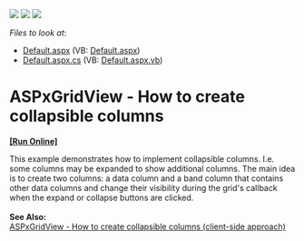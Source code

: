 <!-- default badges list -->
![](https://img.shields.io/endpoint?url=https://codecentral.devexpress.com/api/v1/VersionRange/128533649/14.1.8%2B)
[![](https://img.shields.io/badge/Open_in_DevExpress_Support_Center-FF7200?style=flat-square&logo=DevExpress&logoColor=white)](https://supportcenter.devexpress.com/ticket/details/T191994)
[![](https://img.shields.io/badge/📖_How_to_use_DevExpress_Examples-e9f6fc?style=flat-square)](https://docs.devexpress.com/GeneralInformation/403183)
<!-- default badges end -->
<!-- default file list -->
*Files to look at*:

* [Default.aspx](./CS/Default.aspx) (VB: [Default.aspx](./VB/Default.aspx))
* [Default.aspx.cs](./CS/Default.aspx.cs) (VB: [Default.aspx.vb](./VB/Default.aspx.vb))
<!-- default file list end -->
# ASPxGridView - How to create collapsible columns
<!-- run online -->
**[[Run Online]](https://codecentral.devexpress.com/t191994/)**
<!-- run online end -->


<p>This example demonstrates how to implement collapsible columns. I.e. some columns may be expanded to show additional columns. The main idea is to create two columns: a data column and a band column that contains other data columns and change their visibility during the grid's callback when the expand or collapse buttons are clicked. <br /><br /><strong>See Also:</strong><br /><a href="https://www.devexpress.com/Support/Center/p/T207750">ASPxGridView - How to create collapsible columns (client-side approach)</a></p>

<br/>


